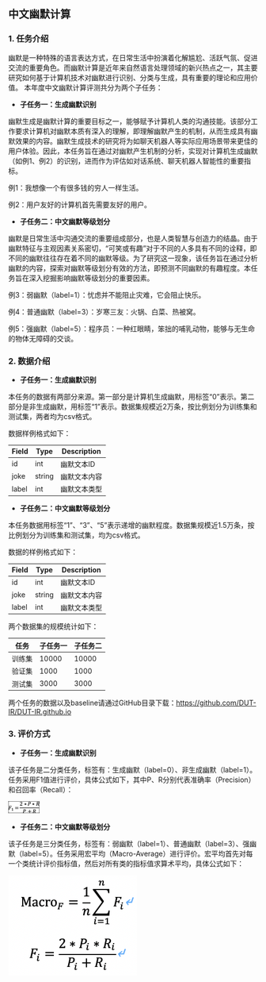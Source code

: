 ## 中文幽默计算

### 1. 任务介绍

幽默是一种特殊的语言表达方式，在日常生活中扮演着化解尴尬、活跃气氛、促进交流的重要角色。而幽默计算是近年来自然语言处理领域的新兴热点之一，其主要研究如何基于计算机技术对幽默进行识别、分类与生成，具有重要的理论和应用价值。
本年度中文幽默计算评测共分为两个子任务：

* **子任务一：生成幽默识别**

幽默生成是幽默计算的重要目标之一，能够赋予计算机人类的沟通技能。该部分工作要求计算机对幽默本质有深入的理解，即理解幽默产生的机制，从而生成具有幽默效果的内容。幽默生成技术的研究将为如聊天机器人等实际应用场景带来更佳的用户体验。因此，本任务旨在通过对幽默产生机制的分析，实现对计算机生成幽默（如例1、例2）的识别，进而作为评估如对话系统、聊天机器人智能性的重要指标。

例1：我想像一个有很多钱的穷人一样生活。

例2：用户友好的计算机首先需要友好的用户。

* **子任务二：中文幽默等级划分**

幽默是日常生活中沟通交流的重要组成部分，也是人类智慧与创造力的结晶。由于幽默特征与主观因素关系密切，“可笑或有趣”对于不同的人多具有不同的诠释，即不同的幽默往往存在着不同的幽默等级。为了研究这一现象，该任务旨在通过分析幽默的内容，探索对幽默等级划分有效的方法，即预测不同幽默的有趣程度。本任务旨在深入挖掘影响幽默等级划分的重要因素。

例3：弱幽默（label=1）：忧虑并不能阻止灾难，它会阻止快乐。

例4：普通幽默（label=3）：岁寒三友：火锅、白菜、热被窝。

例5：强幽默（label=5）：程序员：一种红眼睛，笨拙的哺乳动物，能够与无生命的物体无障碍的交谈。

### 2. 数据介绍

* **子任务一：生成幽默识别**

本任务的数据有两部分来源。第一部分是计算机生成幽默，用标签“0”表示。第二部分是非生成幽默，用标签“1”表示。数据集规模近2万条，按比例划分为训练集和测试集，两者均为csv格式。

数据样例格式如下：

| Field | Type | Description |
| - | - | - |
| id | int | 幽默文本ID |
| joke | string | 幽默文本内容 |
| label | int | 幽默文本类型 |

* **子任务二：中文幽默等级划分**

本任务数据用标签“1”、“3”、“5”表示递增的幽默程度。数据集规模近1.5万条，按比例划分为训练集和测试集，均为csv格式。

数据的样例格式如下：

| Field | Type   | Description  |
| ----- | ------ | ------------ |
| id    | int    | 幽默文本ID   |
| joke  | string | 幽默文本内容 |
| label | int    | 幽默文本类型 |

两个数据集的规模统计如下：

| 任务 | 子任务一   | 子任务二  |
| ----- | ------ | ------------ |
| 训练集    | 10000    | 10000   |
| 验证集  | 1000 | 1000 |
| 测试集 | 3000    | 3000 |

两个任务的数据以及baseline请通过GitHub目录下载：https://github.com/DUT-IR/DUT-IR.github.io

### 3. 评价方式

* **子任务一：生成幽默识别**

该子任务是二分类任务，标签有：生成幽默（label=0）、非生成幽默（label=1）。任务采用F1值进行评价，具体公式如下，其中P、R分别代表准确率（Precision）和召回率（Recall）：

![img](img/recall_img.jpg)

* **子任务二：中文幽默等级划分**

该子任务是三分类任务，标签有：弱幽默（label=1）、普通幽默（label=3）、强幽默（label=5）。任务采用宏平均（Macro-Average）进行评价。宏平均首先对每一个类统计评价指标值，然后对所有类的指标值求算术平均，具体公式如下：

![task2.png](img/task2.png)

